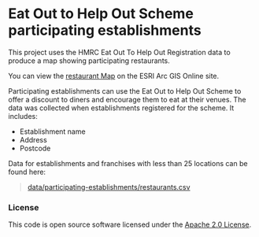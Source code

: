 
# Eat Out to Help Out Scheme participating establishments

This project uses the HMRC Eat Out To Help Out Registration data to produce a map showing participating restaurants.

You can view the [restaurant Map](https://arcg.is/15aOjm0) on the ESRI Arc GIS Online site.

Participating establishments can use the Eat Out to Help Out Scheme to offer a discount to diners and encourage them to eat at their venues.
The data was collected when establishments registered for the scheme. It includes:
- Establishment name
- Address
- Postcode

Data for establishments and franchises with less than 25 locations can be found here:

>[data/participating-establishments/restaurants.csv](data/participating-establishments/restaurants.csv)

### License

This code is open source software licensed under the [Apache 2.0 License](http://www.apache.org/licenses/LICENSE-2.0.html).

